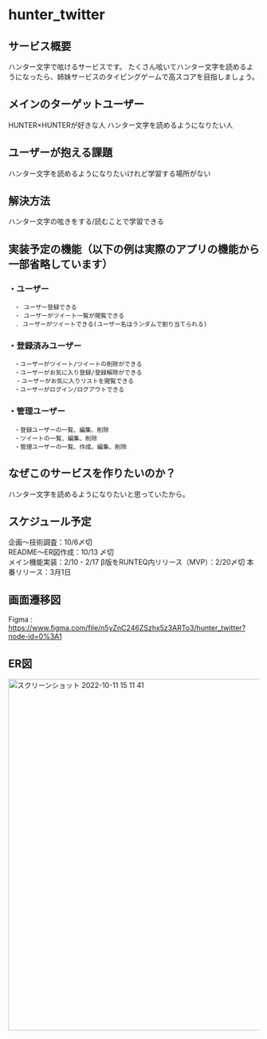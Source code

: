 # hunter_twitter

## サービス概要
ハンター文字で呟けるサービスです。
たくさん呟いてハンター文字を読めるようになったら、姉妹サービスのタイピングゲームで高スコアを目指しましょう。


## メインのターゲットユーザー
HUNTER×HUNTERが好きな人
ハンター文字を読めるようになりたい人


## ユーザーが抱える課題
ハンター文字を読めるようになりたいけれど学習する場所がない


## 解決方法
ハンター文字の呟きをする/読むことで学習できる


## 実装予定の機能（以下の例は実際のアプリの機能から一部省略しています）
###  ・ユーザー
    　・ ユーザー登録できる
    　・ ユーザーがツイート一覧が閲覧できる
      . ユーザーがツイートできる(ユーザー名はランダムで割り当てられる)
###  ・登録済みユーザー
    　・ユーザーがツイート/ツイートの削除ができる
    　・ユーザーがお気に入り登録/登録解除ができる
      ・ユーザーがお気に入りリストを閲覧できる
    　・ユーザーがログイン/ログアウトできる
### ・管理ユーザー
    　・登録ユーザーの一覧、編集、削除
    　・ツイートの一覧、編集、削除
    　・管理ユーザーの一覧、作成、編集、削除

## なぜこのサービスを作りたいのか？
ハンター文字を読めるようになりたいと思っていたから。

## スケジュール予定
企画〜技術調査：10/6〆切  
README〜ER図作成：10/13 〆切  
メイン機能実装：2/10 - 2/17
β版をRUNTEQ内リリース（MVP）：2/20〆切
本番リリース：3月1日

## 画面遷移図
Figma : https://www.figma.com/file/n5yZnC246ZSzhx5z3ARTo3/hunter_twitter?node-id=0%3A1

## ER図
<img width="705" alt="スクリーンショット 2022-10-11 15 11 41" src="https://user-images.githubusercontent.com/74085271/195010352-aac68b71-e7a5-4e9a-ac93-f80057e2c0f8.png">
